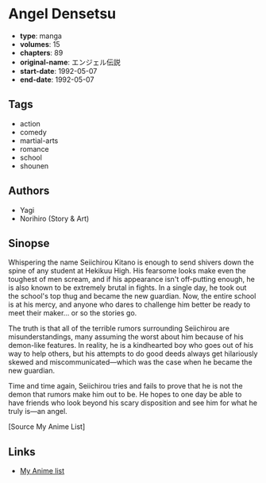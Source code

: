 # Angel Densetsu

-   **type**: manga
-   **volumes**: 15
-   **chapters**: 89
-   **original-name**: エンジェル伝説
-   **start-date**: 1992-05-07
-   **end-date**: 1992-05-07

## Tags

-   action
-   comedy
-   martial-arts
-   romance
-   school
-   shounen

## Authors

-   Yagi
-   Norihiro (Story & Art)

## Sinopse

Whispering the name Seiichirou Kitano is enough to send shivers down the spine of any student at Hekikuu High. His fearsome looks make even the toughest of men scream, and if his appearance isn't off-putting enough, he is also known to be extremely brutal in fights. In a single day, he took out the school's top thug and became the new guardian. Now, the entire school is at his mercy, and anyone who dares to challenge him better be ready to meet their maker... or so the stories go.

The truth is that all of the terrible rumors surrounding Seiichirou are misunderstandings, many assuming the worst about him because of his demon-like features. In reality, he is a kindhearted boy who goes out of his way to help others, but his attempts to do good deeds always get hilariously skewed and miscommunicated—which was the case when he became the new guardian.

Time and time again, Seiichirou tries and fails to prove that he is not the demon that rumors make him out to be. He hopes to one day be able to have friends who look beyond his scary disposition and see him for what he truly is—an angel.

[Source My Anime List]

## Links

-   [My Anime list](https://myanimelist.net/manga/838/Angel_Densetsu)
